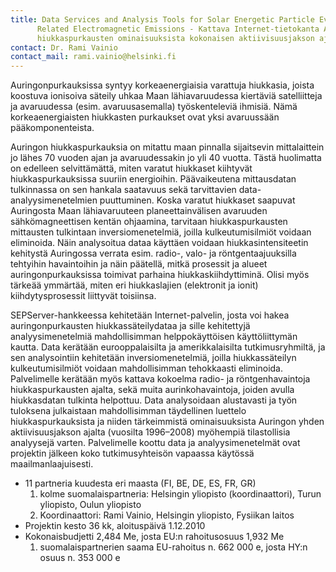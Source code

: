 ```yaml
---
title: Data Services and Analysis Tools for Solar Energetic Particle Events and
      Related Electromagnetic Emissions - Kattava Internet-tietokanta Auringon
      hiukkaspurkausten ominaisuuksista kokonaisen aktiivisuusjakson ajalta
contact: Dr. Rami Vainio
contact_mail: rami.vainio@helsinki.fi
---
```


Auringonpurkauksissa syntyy korkeaenergiaisia varattuja hiukkasia,
joista koostuva ionisoiva säteily uhkaa Maan lähiavaruudessa kiertäviä
satelliitteja ja avaruudessa (esim. avaruusasemalla) työskenteleviä
ihmisiä. Nämä korkeaenergiaisten hiukkasten purkaukset ovat yksi
avaruussään pääkomponenteista.

 Auringon hiukkaspurkauksia on mitattu maan pinnalla sijaitsevin
mittalaittein jo lähes 70 vuoden ajan ja avaruudessakin jo yli 40
vuotta. Tästä huolimatta on edelleen selvittämättä, miten varatut
hiukkaset kiihtyvät hiukkaspurkauksissa suuriin energioihin.
Päävaikeutena mittausdatan tulkinnassa on sen hankala saatavuus sekä
tarvittavien data-analyysimenetelmien puuttuminen. Koska varatut
hiukkaset saapuvat Auringosta Maan lähiavaruuteen planeettainvälisen
avaruuden sähkömagneettisen kentän ohjaamina, tarvitaan
hiukkaspurkausten mittausten tulkintaan inversiomenetelmiä, joilla
kulkeutumisilmiöt voidaan eliminoida. Näin analysoitua dataa käyttäen
voidaan hiukkasintensiteetin kehitystä Auringossa verrata esim. radio-,
valo- ja röntgentaajuuksilla tehtyihin havaintoihin ja näin päätellä,
mitkä prosessit ja alueet auringonpurkauksissa toimivat parhaina
hiukkaskiihdyttiminä. Olisi myös tärkeää ymmärtää, miten eri
hiukkaslajien (elektronit ja ionit) kiihdytysprosessit liittyvät
toisiinsa.

 SEPServer-hankkeessa kehitetään Internet-palvelin, josta voi hakea
auringonpurkausten hiukkassäteilydataa ja sille kehitettyjä
analyysimenetelmiä mahdollisimman helppokäyttöisen käyttöliittymän
kautta. Data kerätään eurooppalaisilta ja amerikkalaisilta
tutkimusryhmiltä, ja sen analysointiin kehitetään inversiomenetelmiä,
joilla hiukkassäteilyn kulkeutumisilmiöt voidaan mahdollisimman
tehokkaasti eliminoida. Palvelimelle kerätään myös kattava kokoelma
radio- ja röntgenhavaintoja hiukkaspurkausten ajalta, sekä muita
aurinkohavaintoja, joiden avulla hiukkasdatan tulkinta helpottuu. Data
analysoidaan alustavasti ja työn tuloksena julkaistaan mahdollisimman
täydellinen luettelo hiukkaspurkauksista ja niiden tärkeimmistä
ominaisuuksista Auringon yhden aktiivisuusjakson ajalta (vuosilta
1996–2008) myöhempiä tilastollisia analyysejä varten. Palvelimelle
koottu data ja analyysimenetelmät ovat projektin jälkeen koko
tutkimusyhteisön vapaassa käytössä maailmanlaajuisesti.


-   11 partneria kuudesta eri maasta (FI, BE, DE, ES, FR, GR)
    1.  kolme suomalaispartneria: Helsingin yliopisto (koordinaattori),
        Turun yliopisto, Oulun yliopisto
    2.  Koordinaattori: Rami Vainio, Helsingin yliopisto, Fysiikan
        laitos
-   Projektin kesto 36 kk, aloituspäivä 1.12.2010
-   Kokonaisbudjetti 2,484 Me, josta EU:n rahoitusosuus 1,932 Me
    1.  suomalaispartnerien saama EU-rahoitus n. 662 000 e, josta HY:n
        osuus n. 353 000 e
